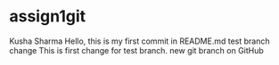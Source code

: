 # assign1git
Kusha Sharma
Hello, this is my first commit in README.md
test branch change
This is first change for test branch.
new git branch on GitHub

